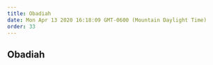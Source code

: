 ```yaml
---
title: Obadiah
date: Mon Apr 13 2020 16:18:09 GMT-0600 (Mountain Daylight Time)
order: 33
---
```


## Obadiah